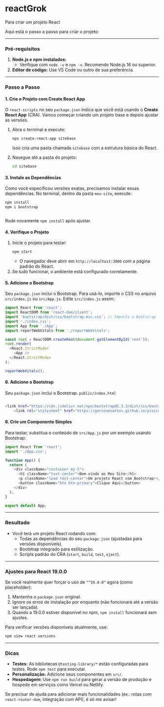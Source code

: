 # reactGrok
 
Para criar um projeto React 

Aqui está o passo a passo para criar o projeto:

---

### **Pré-requisitos**
1. **Node.js e npm instalados:**
   - Verifique com `node -v` e `npm -v`. Recomendo Node.js 16 ou superior.
2. **Editor de código:** Use VS Code ou outro de sua preferência.

---

### **Passo a Passo**

#### **1. Crie o Projeto com Create React App**
O `react-scripts` no seu `package.json` indica que você está usando o **Create React App** (CRA). Vamos começar criando um projeto base e depois ajustar as versões.

1. Abra o terminal e execute:
   ```bash
   npx create-react-app sitebase
   ```
   Isso cria uma pasta chamada `sitebase` com a estrutura básica do React.

2. Navegue até a pasta do projeto:
   ```bash
   cd sitebase
   ```


#### **3. Instale as Dependências**
Como você especificou versões exatas, precisamos instalar essas dependências. No terminal, dentro da pasta `meu-site`, execute:
```bash
npm install
npm i bootstrap
```


  ```

```

Rode novamente `npm install` após ajustar.

#### **4. Verifique o Projeto**
1. Inicie o projeto para testar:
   ```bash
   npm start
   ```
   - O navegador deve abrir em `http://localhost:3000` com a página padrão do React.
2. Se tudo funcionar, o ambiente está configurado corretamente.

#### **5. Adicione o Bootstrap**
Seu `package.json` inclui o Bootstrap. Para usá-lo, importe o CSS no arquivo `src/index.js` ou `src/App.js`. Edite `src/index.js` assim:
```javascript
import React from 'react';
import ReactDOM from 'react-dom/client';
import 'bootstrap/dist/css/bootstrap.min.css'; // Importa o Bootstrap
import './index.css';
import App from './App';
import reportWebVitals from './reportWebVitals';

const root = ReactDOM.createRoot(document.getElementById('root'));
root.render(
  <React.StrictMode>
    <App />
  </React.StrictMode>
);

reportWebVitals();

```
#### **6. Adicione o Bootstrap**
Seu `package.json` inclui o Bootstrap.  `public/index.html`



```bash

<link href="https://cdn.jsdelivr.net/npm/bootstrap@5.3.3/dist/css/bootstrap.min.css" rel="stylesheet" integrity="sha384-QWTKZyjpPEjISv5WaRU9OFeRpok6YctnYmDr5pNlyT2bRjXh0JMhjY6hW+ALEwIH" crossorigin="anonymous">
    <link rel="stylesheet" href="https://gersonesantos.github.io/pisico/style.css">
```




#### **6. Crie um Componente Simples**
Para testar, substitua o conteúdo de `src/App.js` por um exemplo usando Bootstrap:
```javascript
import React from 'react';
import './App.css';

function App() {
  return (
    <div className="container my-5">
      <h1 className="text-center">Bem-vindo ao Meu Site</h1>
      <p className="lead text-center">Um projeto React com Bootstrap!</p>
      <button className="btn btn-primary">Clique Aqui</button>
    </div>
  );
}

export default App;
```

---

### **Resultado**
- Você terá um projeto React rodando com:
  - Todas as dependências do seu `package.json` (ajustadas para versões disponíveis).
  - Bootstrap integrado para estilização.
  - Scripts padrão do CRA (`start`, `build`, `test`, `eject`).

---

### **Ajustes para React 19.0.0**
Se você realmente quer forçar o uso de `"^19.0.0"` agora (como placeholder):
1. Mantenha o `package.json` original.
2. Ignore os erros de instalação por enquanto (não funcionará até a versão ser lançada).
3. Quando a 19.0.0 estiver disponível no npm, `npm install` funcionará sem ajustes.

Para verificar versões disponíveis atualmente, use:
```bash
npm view react versions
```

---

### **Dicas**
- **Testes:** As bibliotecas `@testing-library/*` estão configuradas para testes. Rode `npm test` para executar.
- **Personalização:** Adicione seus componentes em `src/`.
- **Hospedagem:** Use `npm run build` para gerar a versão de produção e hospede em serviços como Vercel ou Netlify.

Se precisar de ajuda para adicionar mais funcionalidades (ex.: rotas com `react-router-dom`, integração com API), é só me avisar!